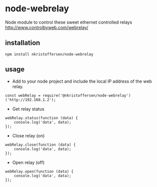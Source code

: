 # node-webrelay
Node module to control these sweet ethernet controlled relays http://www.controlbyweb.com/webrelay/

## installation
```
npm install nkristoffersen/node-webrelay
```

## usage
- Add to your node project and include the local IP address of the web relay.
```
const webRelay = require('@nkristoffersen/node-webrelay')('http://192.168.1.2');
```
- Get relay status
```
webRelay.status(function (data) {
	console.log('data', data);
});
```
- Close relay (on)
```
webRelay.close(function (data) {
	console.log('data', data);
});
```
- Open relay (off)
```
webRelay.open(function (data) {
	console.log('data', data);
});
```
